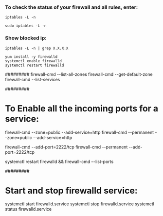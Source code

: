 ### To check the status of your firewall and all rules, enter:
```
iptables -L -n
```
```
sudo iptables -L -n
````

### Show blocked ip:
```
iptables -L -n | grep X.X.X.X
```



```
yum install -y firewalld
systemctl enable firewalld
systemctl restart firewalld
```
#########
firewall-cmd --list-all-zones
firewall-cmd --get-default-zone
firewall-cmd --list-services

#########
# To Enable all the incoming ports for a service:
firewall-cmd --zone=public --add-service=http
firewall-cmd --permanent --zone=public --add-service=http

firewall-cmd --add-port=2222/tcp
firewall-cmd --permanent --add-port=2222/tcp

systemctl restart firewalld && firewall-cmd –-list-ports

#########
# Start and stop firewalld service:
systemctl start firewalld.service
systemctl stop firewalld.service
systemctl status firewalld.service
